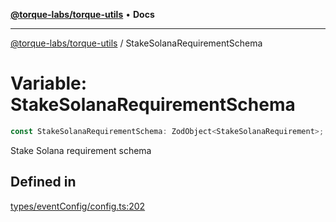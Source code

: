 [**@torque-labs/torque-utils**](../README.md) • **Docs**

***

[@torque-labs/torque-utils](../README.md) / StakeSolanaRequirementSchema

# Variable: StakeSolanaRequirementSchema

```ts
const StakeSolanaRequirementSchema: ZodObject<StakeSolanaRequirement>;
```

Stake Solana requirement schema

## Defined in

[types/eventConfig/config.ts:202](https://github.com/torque-labs/torque-utils/blob/3bd29ca22f900f1cf2686f7f240bf82e15337207/types/eventConfig/config.ts#L202)
